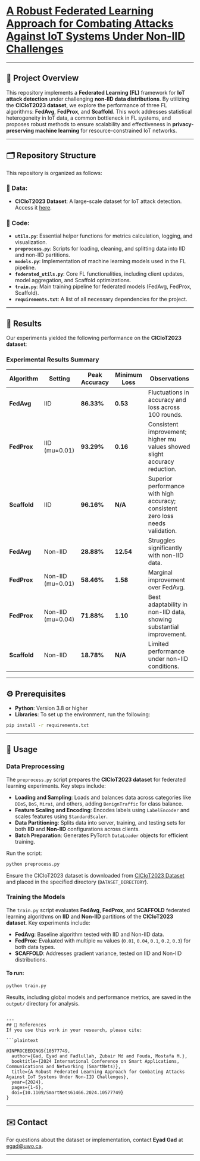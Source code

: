 # [A Robust Federated Learning Approach for Combating Attacks Against IoT Systems Under Non-IID Challenges](https://doi.org/10.1109/SmartNets61466.2024.10577749)

---

## 📖 Project Overview
This repository implements a **Federated Learning (FL)** framework for **IoT attack detection** under challenging **non-IID data distributions**. By utilizing the **CICIoT2023 dataset**, we explore the performance of three FL algorithms: **FedAvg**, **FedProx**, and **Scaffold**. This work addresses statistical heterogeneity in IoT data, a common bottleneck in FL systems, and proposes robust methods to ensure scalability and effectiveness in **privacy-preserving machine learning** for resource-constrained IoT networks.

---

## 🗂️ Repository Structure
This repository is organized as follows:

### 📁 Data:
- **CICIoT2023 Dataset**: A large-scale dataset for IoT attack detection. Access it [here](https://www.unb.ca/cic/datasets/iotdataset-2023.html).

### 📁 Code:
- **`utils.py`**: Essential helper functions for metrics calculation, logging, and visualization.
- **`preprocess.py`**: Scripts for loading, cleaning, and splitting data into IID and non-IID partitions.
- **`models.py`**: Implementation of machine learning models used in the FL pipeline.
- **`federated_utils.py`**: Core FL functionalities, including client updates, model aggregation, and Scaffold optimizations.
- **`train.py`**: Main training pipeline for federated models (FedAvg, FedProx, Scaffold).
- **`requirements.txt`**: A list of all necessary dependencies for the project.

---

## 🎯 Results
Our experiments yielded the following performance on the **CICIoT2023 dataset**:

### Experimental Results Summary

| **Algorithm**  | **Setting**    | **Peak Accuracy** | **Minimum Loss** | **Observations**                                                                 |
|-----------------|---------------|-------------------|------------------|---------------------------------------------------------------------------------|
| **FedAvg**      | IID           | **86.33%**        | **0.53**         | Fluctuations in accuracy and loss across 100 rounds.                           |
| **FedProx**     | IID (mu=0.01) | **93.29%**        | **0.16**         | Consistent improvement; higher mu values showed slight accuracy reduction.     |
| **Scaffold**    | IID           | **96.16%**        | **N/A**         | Superior performance with high accuracy; consistent zero loss needs validation.|
| **FedAvg**      | Non-IID       | **28.88%**        | **12.54**        | Struggles significantly with non-IID data.                                     |
| **FedProx**     | Non-IID (mu=0.01) | **58.46%**    | **1.58**         | Marginal improvement over FedAvg.                                              |
| **FedProx**     | Non-IID (mu=0.04) | **71.88%**    | **1.10**         | Best adaptability in non-IID data, showing substantial improvement.            |
| **Scaffold**    | Non-IID       | **18.78%**        | **N/A**     | Limited performance under non-IID conditions.                                  |


---

## ⚙️ Prerequisites
- **Python**: Version 3.8 or higher
- **Libraries**: To set up the environment, run the following:
```bash
pip install -r requirements.txt
```

---

## 🚀 Usage
### Data Preprocessing

The `preprocess.py` script prepares the **CICIoT2023 dataset** for federated learning experiments. Key steps include:

- **Loading and Sampling**: Loads and balances data across categories like `DDoS`, `DoS`, `Mirai`, and others, adding `BenignTraffic` for class balance.
- **Feature Scaling and Encoding**: Encodes labels using `LabelEncoder` and scales features using `StandardScaler`.
- **Data Partitioning**: Splits data into server, training, and testing sets for both **IID** and **Non-IID** configurations across clients.
- **Batch Preparation**: Generates PyTorch `DataLoader` objects for efficient training.

Run the script:
```bash
python preprocess.py
```

Ensure the CICIoT2023 dataset is downloaded from [CICIoT2023 Dataset](https://www.unb.ca/cic/datasets/iotdataset-2023.html) and placed in the specified directory (`DATASET_DIRECTORY`).

### Training the Models

The `train.py` script evaluates **FedAvg**, **FedProx**, and **SCAFFOLD** federated learning algorithms on **IID** and **Non-IID** partitions of the **CICIoT2023 dataset**. Key experiments include:

- **FedAvg**: Baseline algorithm tested with IID and Non-IID data.
- **FedProx**: Evaluated with multiple `mu` values (`0.01`, `0.04`, `0.1`, `0.2`, `0.3`) for both data types.
- **SCAFFOLD**: Addresses gradient variance, tested on IID and Non-IID distributions.

#### To run:
```bash
python train.py
```

Results, including global models and performance metrics, are saved in the `output/` directory for analysis.

```

---
## 📄 References
If you use this work in your research, please cite:

```plaintext

@INPROCEEDINGS{10577749,
  author={Gad, Eyad and Fadlullah, Zubair Md and Fouda, Mostafa M.},
  booktitle={2024 International Conference on Smart Applications, Communications and Networking (SmartNets)}, 
  title={A Robust Federated Learning Approach for Combating Attacks Against IoT Systems Under Non-IID Challenges}, 
  year={2024},
  pages={1-6},
  doi={10.1109/SmartNets61466.2024.10577749}
}

```

---

## ✉️ Contact
For questions about the dataset or implementation, contact **Eyad Gad** at [egad@uwo.ca](mailto:egad@uwo.ca).

---
